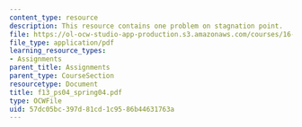 ```yaml
---
content_type: resource
description: This resource contains one problem on stagnation point.
file: https://ol-ocw-studio-app-production.s3.amazonaws.com/courses/16-01-unified-engineering-i-ii-iii-iv-fall-2005-spring-2006/57dc05bc397d81cd1c9586b44631763a_f13_ps04_spring04.pdf
file_type: application/pdf
learning_resource_types:
- Assignments
parent_title: Assignments
parent_type: CourseSection
resourcetype: Document
title: f13_ps04_spring04.pdf
type: OCWFile
uid: 57dc05bc-397d-81cd-1c95-86b44631763a
---
```

